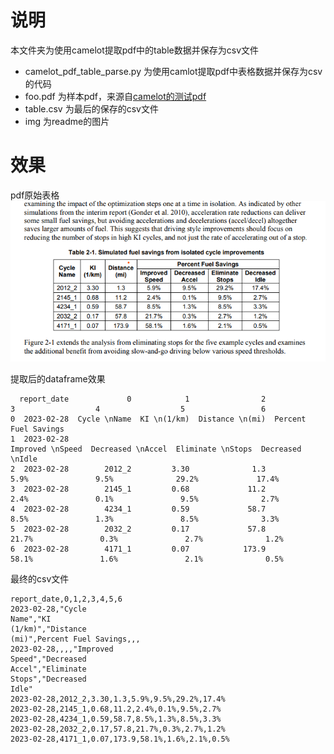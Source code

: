 # 说明
本文件夹为使用camelot提取pdf中的table数据并保存为csv文件

* camelot_pdf_table_parse.py 为使用camlot提取pdf中表格数据并保存为csv的代码
* foo.pdf 为样本pdf，来源自[camelot的测试pdf](https://camelot-py.readthedocs.io/en/master/_static/pdf/foo.pdf)
* table.csv 为最后的保存的csv文件
* img 为readme的图片

# 效果
pdf原始表格
![](./img/pdf_table.png)

提取后的dataframe效果
```
  report_date             0            1                2                     3                  4                  5                 6
0  2023-02-28  Cycle \nName  KI \n(1/km)  Distance \n(mi)  Percent Fuel Savings
1  2023-02-28                                                  Improved \nSpeed  Decreased \nAccel  Eliminate \nStops  Decreased \nIdle
2  2023-02-28        2012_2         3.30              1.3                  5.9%               9.5%              29.2%             17.4%
3  2023-02-28        2145_1         0.68             11.2                  2.4%               0.1%               9.5%              2.7%
4  2023-02-28        4234_1         0.59             58.7                  8.5%               1.3%               8.5%              3.3%
5  2023-02-28        2032_2         0.17             57.8                 21.7%               0.3%               2.7%              1.2%
6  2023-02-28        4171_1         0.07            173.9                 58.1%               1.6%               2.1%              0.5%
```

最终的csv文件
```
report_date,0,1,2,3,4,5,6
2023-02-28,"Cycle 
Name","KI 
(1/km)","Distance 
(mi)",Percent Fuel Savings,,,
2023-02-28,,,,"Improved 
Speed","Decreased 
Accel","Eliminate 
Stops","Decreased 
Idle"
2023-02-28,2012_2,3.30,1.3,5.9%,9.5%,29.2%,17.4%
2023-02-28,2145_1,0.68,11.2,2.4%,0.1%,9.5%,2.7%
2023-02-28,4234_1,0.59,58.7,8.5%,1.3%,8.5%,3.3%
2023-02-28,2032_2,0.17,57.8,21.7%,0.3%,2.7%,1.2%
2023-02-28,4171_1,0.07,173.9,58.1%,1.6%,2.1%,0.5%

```